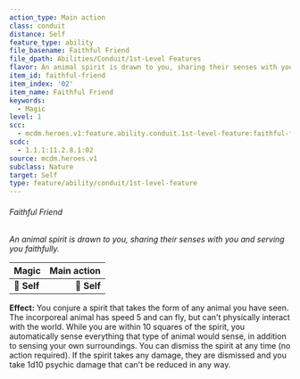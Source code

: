 ```yaml
---
action_type: Main action
class: conduit
distance: Self
feature_type: ability
file_basename: Faithful Friend
file_dpath: Abilities/Conduit/1st-Level Features
flavor: An animal spirit is drawn to you, sharing their senses with you and serving you faithfully.
item_id: faithful-friend
item_index: '02'
item_name: Faithful Friend
keywords:
  - Magic
level: 1
scc:
  - mcdm.heroes.v1:feature.ability.conduit.1st-level-feature:faithful-friend
scdc:
  - 1.1.1:11.2.8.1:02
source: mcdm.heroes.v1
subclass: Nature
target: Self
type: feature/ability/conduit/1st-level-feature
---
```


###### Faithful Friend

*An animal spirit is drawn to you, sharing their senses with you and serving you faithfully.*

| **Magic**   | **Main action** |
| ----------- | --------------: |
| **📏 Self** |     **🎯 Self** |

**Effect:** You conjure a spirit that takes the form of any animal you have seen. The incorporeal animal has speed 5 and can fly, but can't physically interact with the world. While you are within 10 squares of the spirit, you automatically sense everything that type of animal would sense, in addition to sensing your own surroundings. You can dismiss the spirit at any time (no action required). If the spirit takes any damage, they are dismissed and you take 1d10 psychic damage that can't be reduced in any way.
